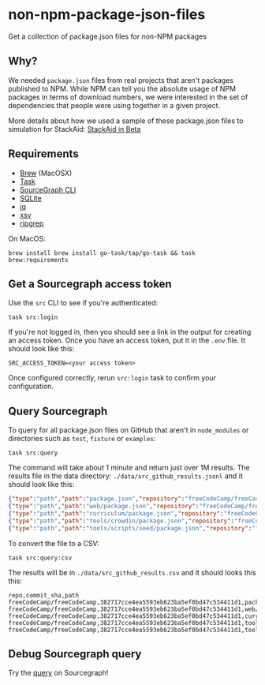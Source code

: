 # non-npm-package-json-files
Get a collection of package.json files for non-NPM packages

## Why?

We needed `package.json` files from real projects that aren't packages published to NPM. While
NPM can tell you the absolute usage of NPM packages in terms of download numbers, we were
interested in the set of dependencies that people were using together in a given project.

More details about how we used a sample of these package.json files to simulation for StackAid:
[StackAid in Beta](https://www.stackaid.us/blog/stackaid-in-beta)

## Requirements

* [Brew](https://brew.sh) (MacOSX)
* [Task](https://taskfile.dev)
* [SourceGraph CLI](https://docs.sourcegraph.com/cli)
* [SQLite](https://sqlite.org)
* [jq](https://stedolan.github.io/jq/)
* [xsv](https://github.com/BurntSushi/xsv)
* [ripgrep](https://github.com/BurntSushi/ripgrep)

On MacOS:
```shell
brew install brew install go-task/tap/go-task && task brew:requirements
```

## Get a Sourcegraph access token

Use the `src` CLI to see if you're authenticated:
```shell
task src:login
```

If you're not logged in, then you should see a link in the output for creating
an access token. Once you have an access token, put it in the `.env` file. It
should look like this:

```env
SRC_ACCESS_TOKEN=<your access token>
```

Once configured correctly, rerun `src:login` task to confirm your
configuration.

## Query Sourcegraph

To query for all package.json files on GitHub that aren't in `node_modules` or directories such
as `test`, `fixture` or `examples`:

```shell
task src:query
```

The command will take about 1 minute and return just over 1M results. The results file in the data
directory: `./data/src_github_results.jsonl` and it should look like this:

```json lines
{"type":"path","path":"package.json","repository":"freeCodeCamp/freeCodeCamp","branches":[""],"commit":"382717cce4ea5593eb623ba5ef0bd47c534411d1"}
{"type":"path","path":"web/package.json","repository":"freeCodeCamp/freeCodeCamp","branches":[""],"commit":"382717cce4ea5593eb623ba5ef0bd47c534411d1"}
{"type":"path","path":"curriculum/package.json","repository":"freeCodeCamp/freeCodeCamp","branches":[""],"commit":"382717cce4ea5593eb623ba5ef0bd47c534411d1"}
{"type":"path","path":"tools/crowdin/package.json","repository":"freeCodeCamp/freeCodeCamp","branches":[""],"commit":"382717cce4ea5593eb623ba5ef0bd47c534411d1"}
{"type":"path","path":"tools/scripts/seed/package.json","repository":"freeCodeCamp/freeCodeCamp","branches":[""],"commit":"382717cce4ea5593eb623ba5ef0bd47c534411d1"}
```

To convert the file to a CSV:

```shell
task src:query:csv
```

The results will be in `./data/src_github_results.csv` and it should looks this this:

```csv
repo,commit_sha,path
freeCodeCamp/freeCodeCamp,382717cce4ea5593eb623ba5ef0bd47c534411d1,package.json
freeCodeCamp/freeCodeCamp,382717cce4ea5593eb623ba5ef0bd47c534411d1,web/package.json
freeCodeCamp/freeCodeCamp,382717cce4ea5593eb623ba5ef0bd47c534411d1,curriculum/package.json
freeCodeCamp/freeCodeCamp,382717cce4ea5593eb623ba5ef0bd47c534411d1,tools/crowdin/package.json
freeCodeCamp/freeCodeCamp,382717cce4ea5593eb623ba5ef0bd47c534411d1,tools/scripts/seed/package.json
```

## Debug Sourcegraph query

Try the [query](https://sourcegraph.com/search?q=context:global+file:%28%5E%7C/%29package.json%24+fork:no+-file:%28%5E%7C/%29%5C.+-file:%28%5E%7C/%29%28node_modules%7Ctest%7Ctests%7Cfixture%7Cfixtures%7Cexamples%29/+count:all+archived:no+-file:%28%5E%7C/%29vendor/+&patternType=standard) on Sourcegraph!
